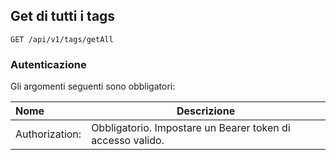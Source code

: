 ## Get di tutti i tags
```
GET /api/v1/tags/getAll
```
### Autenticazione
Gli argomenti seguenti sono obbligatori:

| Nome           | Descrizione                                                |
| :------------- | ---------------------------------------------------------- |
| Authorization: | Obbligatorio. Impostare un Bearer token di accesso valido. |